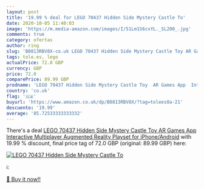 ```yaml
---
layout: post
title: '19.99 % deal for LEGO 70437 Hidden Side Mystery Castle To'
date: 2020-10-05 11:40:03
image: 'https://m.media-amazon.com/images/I/51Lm1S6cxYL._SL200_.jpg'
comments: true
category: ofertas
author: ring
slug: 'B0813RBV8X-co.uk LEGO 70437 Hidden Side Mystery Castle Toy AR Games App...'
tags: tole.es, lego
actualPrice: 72.0 GBP
currency: GBP
price: 72.0
comparePrice: 89.99 GBP
prodname: 'LEGO 70437 Hidden Side Mystery Castle Toy  AR Games App  Interactive Multiplayer Augmented Reality Playset for iPhone/Android'
country: 'co.uk'
flag: '🇬🇧'
buyurl: 'https://www.amazon.co.uk/dp/B0813RBV8X/?tag=tolees0a-21'
descuento: '19.99'
average: '85.72533333333332'
---
```


There's a deal [LEGO 70437 Hidden Side Mystery Castle Toy  AR Games App  Interactive Multiplayer Augmented Reality Playset for iPhone/Android](https://www.amazon.co.uk/dp/B0813RBV8X/?tag=tolees0a-21)  with  19.99 % discount, final price tag of  72.0 GBP (original: 89.99 GBP) here:

[![LEGO 70437 Hidden Side Mystery Castle To](https://m.media-amazon.com/images/I/51Lm1S6cxYL._SL200_.jpg)](https://www.amazon.co.uk/dp/B0813RBV8X/?tag=tolees0a-21)

ℹ️:


[🛒 Buy it now!!](https://www.amazon.co.uk/dp/B0813RBV8X/?tag=tolees0a-21)
